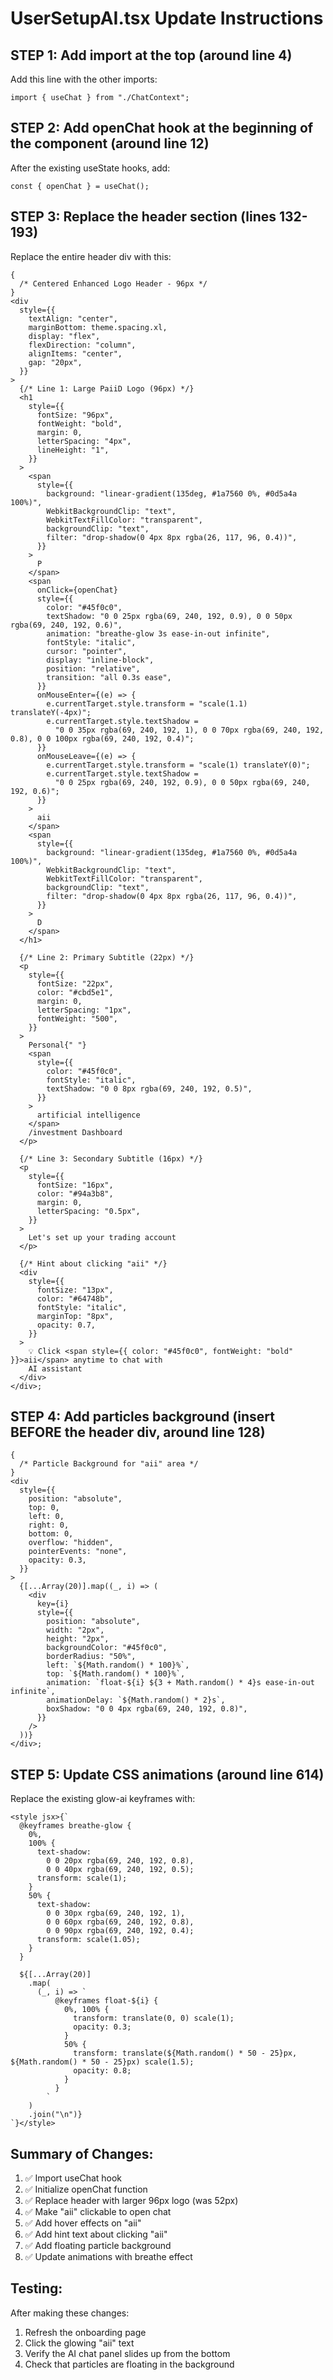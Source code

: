 # UserSetupAI.tsx Update Instructions

## STEP 1: Add import at the top (around line 4)

Add this line with the other imports:

```tsx
import { useChat } from "./ChatContext";
```

## STEP 2: Add openChat hook at the beginning of the component (around line 12)

After the existing useState hooks, add:

```tsx
const { openChat } = useChat();
```

## STEP 3: Replace the header section (lines 132-193)

Replace the entire header div with this:

```tsx
{
  /* Centered Enhanced Logo Header - 96px */
}
<div
  style={{
    textAlign: "center",
    marginBottom: theme.spacing.xl,
    display: "flex",
    flexDirection: "column",
    alignItems: "center",
    gap: "20px",
  }}
>
  {/* Line 1: Large PaiiD Logo (96px) */}
  <h1
    style={{
      fontSize: "96px",
      fontWeight: "bold",
      margin: 0,
      letterSpacing: "4px",
      lineHeight: "1",
    }}
  >
    <span
      style={{
        background: "linear-gradient(135deg, #1a7560 0%, #0d5a4a 100%)",
        WebkitBackgroundClip: "text",
        WebkitTextFillColor: "transparent",
        backgroundClip: "text",
        filter: "drop-shadow(0 4px 8px rgba(26, 117, 96, 0.4))",
      }}
    >
      P
    </span>
    <span
      onClick={openChat}
      style={{
        color: "#45f0c0",
        textShadow: "0 0 25px rgba(69, 240, 192, 0.9), 0 0 50px rgba(69, 240, 192, 0.6)",
        animation: "breathe-glow 3s ease-in-out infinite",
        fontStyle: "italic",
        cursor: "pointer",
        display: "inline-block",
        position: "relative",
        transition: "all 0.3s ease",
      }}
      onMouseEnter={(e) => {
        e.currentTarget.style.transform = "scale(1.1) translateY(-4px)";
        e.currentTarget.style.textShadow =
          "0 0 35px rgba(69, 240, 192, 1), 0 0 70px rgba(69, 240, 192, 0.8), 0 0 100px rgba(69, 240, 192, 0.4)";
      }}
      onMouseLeave={(e) => {
        e.currentTarget.style.transform = "scale(1) translateY(0)";
        e.currentTarget.style.textShadow =
          "0 0 25px rgba(69, 240, 192, 0.9), 0 0 50px rgba(69, 240, 192, 0.6)";
      }}
    >
      aii
    </span>
    <span
      style={{
        background: "linear-gradient(135deg, #1a7560 0%, #0d5a4a 100%)",
        WebkitBackgroundClip: "text",
        WebkitTextFillColor: "transparent",
        backgroundClip: "text",
        filter: "drop-shadow(0 4px 8px rgba(26, 117, 96, 0.4))",
      }}
    >
      D
    </span>
  </h1>

  {/* Line 2: Primary Subtitle (22px) */}
  <p
    style={{
      fontSize: "22px",
      color: "#cbd5e1",
      margin: 0,
      letterSpacing: "1px",
      fontWeight: "500",
    }}
  >
    Personal{" "}
    <span
      style={{
        color: "#45f0c0",
        fontStyle: "italic",
        textShadow: "0 0 8px rgba(69, 240, 192, 0.5)",
      }}
    >
      artificial intelligence
    </span>
    /investment Dashboard
  </p>

  {/* Line 3: Secondary Subtitle (16px) */}
  <p
    style={{
      fontSize: "16px",
      color: "#94a3b8",
      margin: 0,
      letterSpacing: "0.5px",
    }}
  >
    Let's set up your trading account
  </p>

  {/* Hint about clicking "aii" */}
  <div
    style={{
      fontSize: "13px",
      color: "#64748b",
      fontStyle: "italic",
      marginTop: "8px",
      opacity: 0.7,
    }}
  >
    💡 Click <span style={{ color: "#45f0c0", fontWeight: "bold" }}>aii</span> anytime to chat with
    AI assistant
  </div>
</div>;
```

## STEP 4: Add particles background (insert BEFORE the header div, around line 128)

```tsx
{
  /* Particle Background for "aii" area */
}
<div
  style={{
    position: "absolute",
    top: 0,
    left: 0,
    right: 0,
    bottom: 0,
    overflow: "hidden",
    pointerEvents: "none",
    opacity: 0.3,
  }}
>
  {[...Array(20)].map((_, i) => (
    <div
      key={i}
      style={{
        position: "absolute",
        width: "2px",
        height: "2px",
        backgroundColor: "#45f0c0",
        borderRadius: "50%",
        left: `${Math.random() * 100}%`,
        top: `${Math.random() * 100}%`,
        animation: `float-${i} ${3 + Math.random() * 4}s ease-in-out infinite`,
        animationDelay: `${Math.random() * 2}s`,
        boxShadow: "0 0 4px rgba(69, 240, 192, 0.8)",
      }}
    />
  ))}
</div>;
```

## STEP 5: Update CSS animations (around line 614)

Replace the existing glow-ai keyframes with:

```tsx
<style jsx>{`
  @keyframes breathe-glow {
    0%,
    100% {
      text-shadow:
        0 0 20px rgba(69, 240, 192, 0.8),
        0 0 40px rgba(69, 240, 192, 0.5);
      transform: scale(1);
    }
    50% {
      text-shadow:
        0 0 30px rgba(69, 240, 192, 1),
        0 0 60px rgba(69, 240, 192, 0.8),
        0 0 90px rgba(69, 240, 192, 0.4);
      transform: scale(1.05);
    }
  }

  ${[...Array(20)]
    .map(
      (_, i) => `
          @keyframes float-${i} {
            0%, 100% {
              transform: translate(0, 0) scale(1);
              opacity: 0.3;
            }
            50% {
              transform: translate(${Math.random() * 50 - 25}px, ${Math.random() * 50 - 25}px) scale(1.5);
              opacity: 0.8;
            }
          }
        `
    )
    .join("\n")}
`}</style>
```

## Summary of Changes:

1. ✅ Import useChat hook
2. ✅ Initialize openChat function
3. ✅ Replace header with larger 96px logo (was 52px)
4. ✅ Make "aii" clickable to open chat
5. ✅ Add hover effects on "aii"
6. ✅ Add hint text about clicking "aii"
7. ✅ Add floating particle background
8. ✅ Update animations with breathe effect

## Testing:

After making these changes:

1. Refresh the onboarding page
2. Click the glowing "aii" text
3. Verify the AI chat panel slides up from the bottom
4. Check that particles are floating in the background
